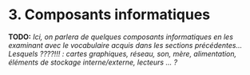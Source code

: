 # 3. Composants informatiques

**TODO:** _Ici, on parlera de quelques composants informatiques en les examinant avec le vocabulaire acquis dans les sections précédentes... Lesquels ????!!! : cartes graphiques, réseau, son, mère, alimentation, éléments de stockage interne/externe, lecteurs ... ?_
